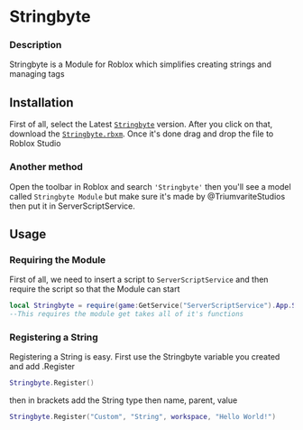 
# Stringbyte

### Description
Stringbyte is a Module for Roblox which simplifies creating strings and managing tags

## Installation
First of all, select the Latest [``Stringbyte``](https://github.com/TriumvirateStudios/Stringbyte/releases/tag/Rework) version. After you click on that, download the
[``Stringbyte.rbxm``](https://github.com/TriumvirateStudios/Stringbyte/releases/download/Rework/Stringbyte.rbxm). Once it's done drag and drop the file to Roblox Studio

### Another method

Open the toolbar in Roblox and search ``'Stringbyte'`` then you'll see a model called ``Stringbyte Module`` but
make sure it's made by @TriumvariteStudios then put it in ServerScriptService.

## Usage

### Requiring the Module
First of all, we need to insert a script to `ServerScriptService` and then require the script so that
the Module can start

```lua
local Stringbyte = require(game:GetService("ServerScriptService").App.Stringbyte)
--This requires the module get takes all of it's functions
```

### Registering a String
Registering a String is easy. First use the Stringbyte variable you created and add .Register
```lua
Stringbyte.Register()
```
then in brackets add the String type then name, parent, value
```lua
Stringbyte.Register("Custom", "String", workspace, "Hello World!")
```
